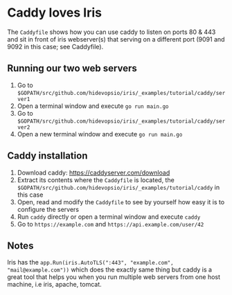 # Caddy loves Iris

The `Caddyfile` shows how you can use caddy to listen on ports 80 & 443 and sit in front of iris webserver(s) that serving on a different port (9091 and 9092 in this case; see Caddyfile).

## Running our two web servers

1. Go to `$GOPATH/src/github.com/hidevopsio/iris/_examples/tutorial/caddy/server1`
2. Open a terminal window and execute `go run main.go`
3. Go to `$GOPATH/src/github.com/hidevopsio/iris/_examples/tutorial/caddy/server2`
4. Open a new terminal window and execute `go run main.go`

## Caddy installation

1. Download caddy: https://caddyserver.com/download
2. Extract its contents where the `Caddyfile` is located, the `$GOPATH/src/github.com/hidevopsio/iris/_examples/tutorial/caddy` in this case
3. Open, read and modify the `Caddyfile` to see by yourself how easy it is to configure the servers
4. Run `caddy` directly or open a terminal window and execute `caddy`
5. Go to `https://example.com` and `https://api.example.com/user/42`


## Notes

Iris has the `app.Run(iris.AutoTLS(":443", "example.com", "mail@example.com"))` which does
the exactly same thing but caddy is a great tool that helps you when you run multiple web servers from one host machine, i.e iris, apache, tomcat.